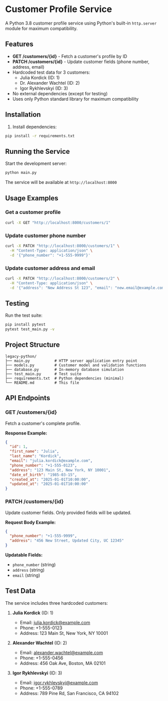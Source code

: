 # Customer Profile Service

A Python 3.8 customer profile service using Python's built-in `http.server` module for maximum compatibility.

## Features

- **GET /customers/{id}** - Fetch a customer's profile by ID
- **PATCH /customers/{id}** - Update customer fields (phone number, address, email)
- Hardcoded test data for 3 customers:
  - Julia Kordick (ID: 1)
  - Dr. Alexander Wachtel (ID: 2)
  - Igor Rykhlevskyi (ID: 3)
- No external dependencies (except for testing)
- Uses only Python standard library for maximum compatibility

## Installation

1. Install dependencies:
```bash
pip install -r requirements.txt
```

## Running the Service

Start the development server:
```bash
python main.py
```

The service will be available at `http://localhost:8000`

## Usage Examples

### Get a customer profile
```bash
curl -X GET "http://localhost:8000/customers/1"
```

### Update customer phone number
```bash
curl -X PATCH "http://localhost:8000/customers/1" \
  -H "Content-Type: application/json" \
  -d '{"phone_number": "+1-555-9999"}'
```

### Update customer address and email
```bash
curl -X PATCH "http://localhost:8000/customers/2" \
  -H "Content-Type: application/json" \
  -d '{"address": "New Address St 123", "email": "new.email@example.com"}'
```

## Testing

Run the test suite:
```bash
pip install pytest
pytest test_main.py -v
```

## Project Structure

```
legacy-python/
├── main.py           # HTTP server application entry point
├── models.py         # Customer model and validation functions
├── database.py       # In-memory database simulation
├── test_main.py      # Test suite
├── requirements.txt  # Python dependencies (minimal)
└── README.md         # This file
```

## API Endpoints

### GET /customers/{id}
Fetch a customer's complete profile.

**Response Example:**
```json
{
  "id": 1,
  "first_name": "Julia",
  "last_name": "Kordick",
  "email": "julia.kordick@example.com",
  "phone_number": "+1-555-0123",
  "address": "123 Main St, New York, NY 10001",
  "date_of_birth": "1985-03-15",
  "created_at": "2025-01-01T10:00:00",
  "updated_at": "2025-01-01T10:00:00"
}
```

### PATCH /customers/{id}
Update customer fields. Only provided fields will be updated.

**Request Body Example:**
```json
{
  "phone_number": "+1-555-9999",
  "address": "456 New Street, Updated City, UC 12345"
}
```

**Updatable Fields:**
- `phone_number` (string)
- `address` (string)
- `email` (string)

## Test Data

The service includes three hardcoded customers:

1. **Julia Kordick** (ID: 1)
   - Email: julia.kordick@example.com
   - Phone: +1-555-0123
   - Address: 123 Main St, New York, NY 10001

2. **Alexander Wachtel** (ID: 2) 
   - Email: alexander.wachtel@example.com
   - Phone: +1-555-0456
   - Address: 456 Oak Ave, Boston, MA 02101

3. **Igor Rykhlevskyi** (ID: 3)
   - Email: igor.rykhlevskyi@example.com
   - Phone: +1-555-0789
   - Address: 789 Pine Rd, San Francisco, CA 94102
